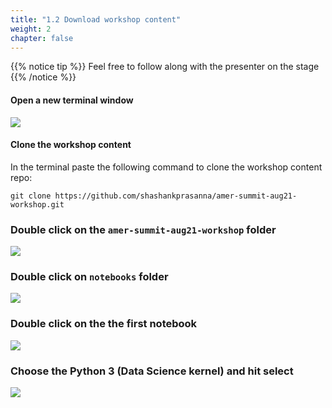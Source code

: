 ```yaml
---
title: "1.2 Download workshop content"
weight: 2
chapter: false
---
```


{{% notice tip %}}
Feel free to follow along with the presenter on the stage
{{% /notice %}}

#### Open a new terminal window

![](/images/setup/setup11.png)

#### Clone the workshop content
In the terminal paste the following command to clone the workshop content repo:

```
git clone https://github.com/shashankprasanna/amer-summit-aug21-workshop.git
```

### Double click on the `amer-summit-aug21-workshop` folder
![](/images/setup/setup12.png)

### Double click on `notebooks` folder
![](/images/setup/setup13.png)

### Double click on the the first notebook
![](/images/setup/setup14.png)

### Choose the Python 3 (Data Science kernel) and hit select
![](/images/setup/setup15.png)

